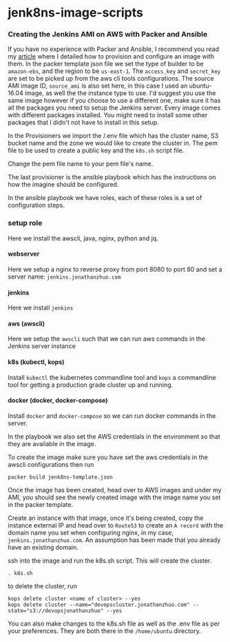 # jenk8ns-image-scripts

### Creating the Jenkins AMI on AWS with Packer and Ansible

If you have no experience with Packer and Ansible, I recommend you read my [article](https://medium.com/@Thegaijin/configuration-and-change-management-with-packer-and-ansible-f0a16677e28f) where I detailed how to provision and configure an image with them.
In the packer template json file we set the type of builder to be `amazon-ebs`, and the region to be `us-east-1`.
The `access_key` and `secret_key` are set to be picked up from the aws cli tools configurations.
The source AMI image ID, `source_ami` is also set here, in this case I used an ubuntu-16.04 image, as well the the instance type to use. I'd suggest you use the same image however if you choose to use a different one, make sure it has all the packages you need to setup the Jenkins server. Every image comes with different packages installed. You might need to install some other packages that I didn't not have to install in this setup.

In the Provisioners we import the /.env file which has the cluster name, S3 bucket name and the zone we would like to create the cluster in. The pem file to be used to create a public key and the `k8s.sh` script file.

Change the pem file name to your pem file's name.

The last provisioner is the ansible playbook which has the instructions on how the imagine should be configured.

In the ansible playbook we have roles, each of these roles is a set of configuration steps.

### setup role

Here we install the awscli, java, nginx, python and jq.

#### webserver

Here we setup a nginx to reverse proxy from port 8080 to port 80 and set a server name: `jenkins.jonathanzhuo.com`

#### jenkins

Here we install `jenkins`

#### aws (awscli)

Here we setup the `awscli` such that we can run aws commands in the Jenkins server instance

#### k8s (kubectl, kops)

Install `kubectl` the kubernetes commandline tool and `kops` a commandline tool for getting a production grade cluster up and running.

#### docker (docker, docker-compose)

Install `docker` and `docker-compose` so we can run docker commands in the server.

In the playbook we also set the AWS credentials in the environment so that they are available in the image.

To create the image make sure you have set the aws credentials in the awscli configurations then run

    packer build jenk8ns-template.json

Once the image has been created, head over to AWS images and under my AMI, you should see the newly created image with the image name you set in the packer template.

Create an instance with that image, once it's being created, copy the instance external IP and head over to `Route53` to create an `A record` with the domain name you set when configuring nginx, in my case, `jenkins.jonathanzhuo.com`. An assumption has been made that you already have an existing domain.

ssh into the image and run the k8s.sh script. This will create the cluster.

    . k8s.sh

to delete the cluster, run

    kops delete cluster <name of cluster> --yes
    kops delete cluster --name="devopscluster.jonathanzhuo.com" --state="s3://devopsjonathanzhuo" --yes

You can also make changes to the k8s.sh file as well as the .env file as per your preferences. They are both there in the `/home/ubuntu` directory.
